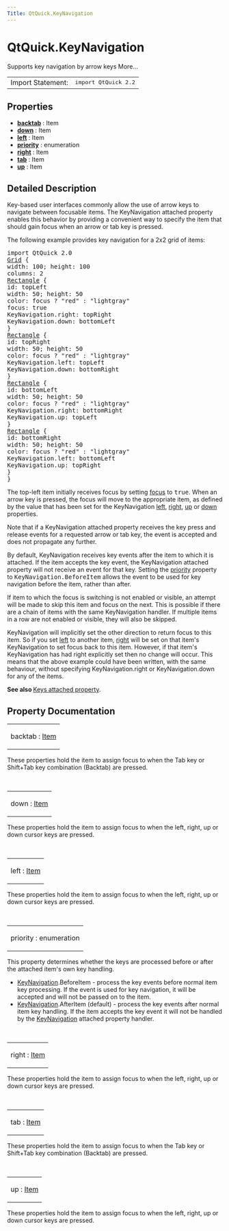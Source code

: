 ```yaml
---
Title: QtQuick.KeyNavigation
---
```


# QtQuick.KeyNavigation

<span class="subtitle"></span>
<!-- $$$KeyNavigation-brief -->
<p>Supports key navigation by arrow keys More...</p>
<!-- @@@KeyNavigation -->
<table class="alignedsummary">
<tr><td class="memItemLeft rightAlign topAlign"> Import Statement:</td><td class="memItemRight bottomAlign"> </b><tt>import QtQuick 2.2</tt></td></tr></table><ul>
</ul>
<h2>Properties</h2>
<ul>
<li class="fn"><b><b><a href="#backtab-prop">backtab</a></b></b> : Item</li>
<li class="fn"><b><b><a href="#down-prop">down</a></b></b> : Item</li>
<li class="fn"><b><b><a href="#left-prop">left</a></b></b> : Item</li>
<li class="fn"><b><b><a href="#priority-prop">priority</a></b></b> : enumeration</li>
<li class="fn"><b><b><a href="#right-prop">right</a></b></b> : Item</li>
<li class="fn"><b><b><a href="#tab-prop">tab</a></b></b> : Item</li>
<li class="fn"><b><b><a href="#up-prop">up</a></b></b> : Item</li>
</ul>
<!-- $$$KeyNavigation-description -->
<h2>Detailed Description</h2>
<p>Key-based user interfaces commonly allow the use of arrow keys to navigate between focusable items. The KeyNavigation attached property enables this behavior by providing a convenient way to specify the item that should gain focus when an arrow or tab key is pressed.</p>
<p>The following example provides key navigation for a 2x2 grid of items:</p>
<pre class="qml">import QtQuick 2.0
<span class="type"><a href="QtQuick.Grid.md">Grid</a></span> {
<span class="name">width</span>: <span class="number">100</span>; <span class="name">height</span>: <span class="number">100</span>
<span class="name">columns</span>: <span class="number">2</span>
<span class="type"><a href="QtQuick.Rectangle.md">Rectangle</a></span> {
<span class="name">id</span>: <span class="name">topLeft</span>
<span class="name">width</span>: <span class="number">50</span>; <span class="name">height</span>: <span class="number">50</span>
<span class="name">color</span>: <span class="name">focus</span> ? <span class="string">&quot;red&quot;</span> : <span class="string">&quot;lightgray&quot;</span>
<span class="name">focus</span>: <span class="number">true</span>
<span class="name">KeyNavigation</span>.right: <span class="name">topRight</span>
<span class="name">KeyNavigation</span>.down: <span class="name">bottomLeft</span>
}
<span class="type"><a href="QtQuick.Rectangle.md">Rectangle</a></span> {
<span class="name">id</span>: <span class="name">topRight</span>
<span class="name">width</span>: <span class="number">50</span>; <span class="name">height</span>: <span class="number">50</span>
<span class="name">color</span>: <span class="name">focus</span> ? <span class="string">&quot;red&quot;</span> : <span class="string">&quot;lightgray&quot;</span>
<span class="name">KeyNavigation</span>.left: <span class="name">topLeft</span>
<span class="name">KeyNavigation</span>.down: <span class="name">bottomRight</span>
}
<span class="type"><a href="QtQuick.Rectangle.md">Rectangle</a></span> {
<span class="name">id</span>: <span class="name">bottomLeft</span>
<span class="name">width</span>: <span class="number">50</span>; <span class="name">height</span>: <span class="number">50</span>
<span class="name">color</span>: <span class="name">focus</span> ? <span class="string">&quot;red&quot;</span> : <span class="string">&quot;lightgray&quot;</span>
<span class="name">KeyNavigation</span>.right: <span class="name">bottomRight</span>
<span class="name">KeyNavigation</span>.up: <span class="name">topLeft</span>
}
<span class="type"><a href="QtQuick.Rectangle.md">Rectangle</a></span> {
<span class="name">id</span>: <span class="name">bottomRight</span>
<span class="name">width</span>: <span class="number">50</span>; <span class="name">height</span>: <span class="number">50</span>
<span class="name">color</span>: <span class="name">focus</span> ? <span class="string">&quot;red&quot;</span> : <span class="string">&quot;lightgray&quot;</span>
<span class="name">KeyNavigation</span>.left: <span class="name">bottomLeft</span>
<span class="name">KeyNavigation</span>.up: <span class="name">topRight</span>
}
}</pre>
<p>The top-left item initially receives focus by setting <a href="QtQuick.Item.md#focus-prop">focus</a> to <tt>true</tt>. When an arrow key is pressed, the focus will move to the appropriate item, as defined by the value that has been set for the KeyNavigation <a href="#left-prop">left</a>, <a href="#right-prop">right</a>, <a href="#up-prop">up</a> or <a href="#down-prop">down</a> properties.</p>
<p>Note that if a KeyNavigation attached property receives the key press and release events for a requested arrow or tab key, the event is accepted and does not propagate any further.</p>
<p>By default, KeyNavigation receives key events after the item to which it is attached. If the item accepts the key event, the KeyNavigation attached property will not receive an event for that key. Setting the <a href="#priority-prop">priority</a> property to <tt>KeyNavigation.BeforeItem</tt> allows the event to be used for key navigation before the item, rather than after.</p>
<p>If item to which the focus is switching is not enabled or visible, an attempt will be made to skip this item and focus on the next. This is possible if there are a chain of items with the same KeyNavigation handler. If multiple items in a row are not enabled or visible, they will also be skipped.</p>
<p>KeyNavigation will implicitly set the other direction to return focus to this item. So if you set <a href="#left-prop">left</a> to another item, <a href="#right-prop">right</a> will be set on that item's KeyNavigation to set focus back to this item. However, if that item's KeyNavigation has had right explicitly set then no change will occur. This means that the above example could have been written, with the same behaviour, without specifying KeyNavigation.right or KeyNavigation.down for any of the items.</p>
<p><b>See also </b><a href="QtQuick.Keys.md">Keys attached property</a>.</p>
<!-- @@@KeyNavigation -->
<h2>Property Documentation</h2>
<!-- $$$backtab -->
<table class="qmlname"><tr valign="top"><td class="tblQmlPropNode"><p><span class="name">backtab</span> : <span class="type"><a href="QtQuick.Item.md">Item</a></span></p></td></tr></table><p>These properties hold the item to assign focus to when the Tab key or Shift+Tab key combination (Backtab) are pressed.</p>
<!-- @@@backtab -->
<br/>
<!-- $$$down -->
<table class="qmlname"><tr valign="top"><td class="tblQmlPropNode"><p><span class="name">down</span> : <span class="type"><a href="QtQuick.Item.md">Item</a></span></p></td></tr></table><p>These properties hold the item to assign focus to when the left, right, up or down cursor keys are pressed.</p>
<!-- @@@down -->
<br/>
<!-- $$$left -->
<table class="qmlname"><tr valign="top"><td class="tblQmlPropNode"><p><span class="name">left</span> : <span class="type"><a href="QtQuick.Item.md">Item</a></span></p></td></tr></table><p>These properties hold the item to assign focus to when the left, right, up or down cursor keys are pressed.</p>
<!-- @@@left -->
<br/>
<!-- $$$priority -->
<table class="qmlname"><tr valign="top"><td class="tblQmlPropNode"><p><span class="name">priority</span> : <span class="type">enumeration</span></p></td></tr></table><p>This property determines whether the keys are processed before or after the attached item's own key handling.</p>
<ul>
<li><a href="index.html">KeyNavigation</a>.BeforeItem - process the key events before normal item key processing. If the event is used for key navigation, it will be accepted and will not be passed on to the item.</li>
<li><a href="index.html">KeyNavigation</a>.AfterItem (default) - process the key events after normal item key handling. If the item accepts the key event it will not be handled by the <a href="index.html">KeyNavigation</a> attached property handler.</li>
</ul>
<!-- @@@priority -->
<br/>
<!-- $$$right -->
<table class="qmlname"><tr valign="top"><td class="tblQmlPropNode"><p><span class="name">right</span> : <span class="type"><a href="QtQuick.Item.md">Item</a></span></p></td></tr></table><p>These properties hold the item to assign focus to when the left, right, up or down cursor keys are pressed.</p>
<!-- @@@right -->
<br/>
<!-- $$$tab -->
<table class="qmlname"><tr valign="top"><td class="tblQmlPropNode"><p><span class="name">tab</span> : <span class="type"><a href="QtQuick.Item.md">Item</a></span></p></td></tr></table><p>These properties hold the item to assign focus to when the Tab key or Shift+Tab key combination (Backtab) are pressed.</p>
<!-- @@@tab -->
<br/>
<!-- $$$up -->
<table class="qmlname"><tr valign="top"><td class="tblQmlPropNode"><p><span class="name">up</span> : <span class="type"><a href="QtQuick.Item.md">Item</a></span></p></td></tr></table><p>These properties hold the item to assign focus to when the left, right, up or down cursor keys are pressed.</p>
<!-- @@@up -->
<br/>
